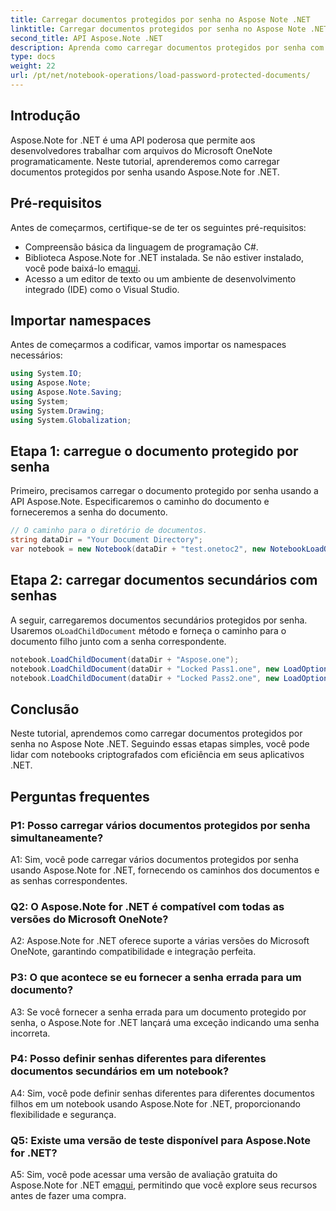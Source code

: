 ```yaml
---
title: Carregar documentos protegidos por senha no Aspose Note .NET
linktitle: Carregar documentos protegidos por senha no Aspose Note .NET
second_title: API Aspose.Note .NET
description: Aprenda como carregar documentos protegidos por senha com segurança no Aspose Note .NET usando etapas simples. Garanta a confidencialidade dos dados com criptografia.
type: docs
weight: 22
url: /pt/net/notebook-operations/load-password-protected-documents/
---
```

## Introdução

Aspose.Note for .NET é uma API poderosa que permite aos desenvolvedores trabalhar com arquivos do Microsoft OneNote programaticamente. Neste tutorial, aprenderemos como carregar documentos protegidos por senha usando Aspose.Note for .NET.

## Pré-requisitos

Antes de começarmos, certifique-se de ter os seguintes pré-requisitos:

- Compreensão básica da linguagem de programação C#.
-  Biblioteca Aspose.Note for .NET instalada. Se não estiver instalado, você pode baixá-lo em[aqui](https://releases.aspose.com/note/net/).
- Acesso a um editor de texto ou um ambiente de desenvolvimento integrado (IDE) como o Visual Studio.

## Importar namespaces

Antes de começarmos a codificar, vamos importar os namespaces necessários:

```csharp
using System.IO;
using Aspose.Note;
using Aspose.Note.Saving;
using System;
using System.Drawing;
using System.Globalization;
```

## Etapa 1: carregue o documento protegido por senha

Primeiro, precisamos carregar o documento protegido por senha usando a API Aspose.Note. Especificaremos o caminho do documento e forneceremos a senha do documento.

```csharp
// O caminho para o diretório de documentos.
string dataDir = "Your Document Directory";
var notebook = new Notebook(dataDir + "test.onetoc2", new NotebookLoadOptions() { DeferredLoading = true });
```

## Etapa 2: carregar documentos secundários com senhas

 A seguir, carregaremos documentos secundários protegidos por senha. Usaremos o`LoadChildDocument` método e forneça o caminho para o documento filho junto com a senha correspondente.

```csharp
notebook.LoadChildDocument(dataDir + "Aspose.one");  
notebook.LoadChildDocument(dataDir + "Locked Pass1.one", new LoadOptions() { DocumentPassword = "pass" });
notebook.LoadChildDocument(dataDir + "Locked Pass2.one", new LoadOptions() { DocumentPassword = "pass2" });
```

## Conclusão

Neste tutorial, aprendemos como carregar documentos protegidos por senha no Aspose Note .NET. Seguindo essas etapas simples, você pode lidar com notebooks criptografados com eficiência em seus aplicativos .NET.

## Perguntas frequentes

### P1: Posso carregar vários documentos protegidos por senha simultaneamente?

A1: Sim, você pode carregar vários documentos protegidos por senha usando Aspose.Note for .NET, fornecendo os caminhos dos documentos e as senhas correspondentes.

### Q2: O Aspose.Note for .NET é compatível com todas as versões do Microsoft OneNote?

A2: Aspose.Note for .NET oferece suporte a várias versões do Microsoft OneNote, garantindo compatibilidade e integração perfeita.

### P3: O que acontece se eu fornecer a senha errada para um documento?

A3: Se você fornecer a senha errada para um documento protegido por senha, o Aspose.Note for .NET lançará uma exceção indicando uma senha incorreta.

### P4: Posso definir senhas diferentes para diferentes documentos secundários em um notebook?

A4: Sim, você pode definir senhas diferentes para diferentes documentos filhos em um notebook usando Aspose.Note for .NET, proporcionando flexibilidade e segurança.

### Q5: Existe uma versão de teste disponível para Aspose.Note for .NET?

 A5: Sim, você pode acessar uma versão de avaliação gratuita do Aspose.Note for .NET em[aqui](https://releases.aspose.com/), permitindo que você explore seus recursos antes de fazer uma compra.